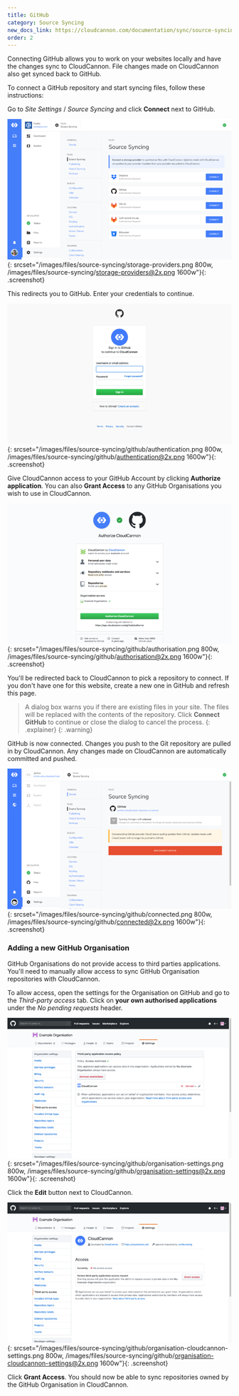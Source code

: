 ```yaml
---
title: GitHub
category: Source Syncing
new_docs_link: https://cloudcannon.com/documentation/sync/source-syncing/github/
order: 2
---
```


Connecting GitHub allows you to work on your websites locally and have the changes sync to CloudCannon. File changes made on CloudCannon also get synced back to GitHub.

To connect a GitHub repository and start syncing files, follow these instructions:

Go to *Site Settings* / *Source Syncing* and click **Connect** next to GitHub.

![Storage Providers interface](/images/files/source-syncing/storage-providers.png){: srcset="/images/files/source-syncing/storage-providers.png 800w, /images/files/source-syncing/storage-providers@2x.png 1600w"}{: .screenshot}

This redirects you to GitHub. Enter your credentials to continue.

![GitHub authentication](/images/files/source-syncing/github/authentication.png){: srcset="/images/files/source-syncing/github/authentication.png 800w, /images/files/source-syncing/github/authentication@2x.png 1600w"}{: .screenshot}

Give CloudCannon access to your GitHub Account by clicking **Authorize application**. You can also **Grant Access** to any GitHub Organisations you wish to use in CloudCannon.

![GitHub authorisation](/images/files/source-syncing/github/authorisation.png){: srcset="/images/files/source-syncing/github/authorisation.png 800w, /images/files/source-syncing/github/authorisation@2x.png 1600w"}{: .screenshot}

You'll be redirected back to CloudCannon to pick a repository to connect. If you don't have one for this website, create a new one in GitHub and refresh this page.

> A dialog box warns you if there are existing files in your site. The files will be replaced with the contents of the repository. Click **Connect GitHub** to continue or close the dialog to cancel the process.
{: .explainer}
{: .warning}

GitHub is now connected. Changes you push to the Git repository are pulled in by CloudCannon. Any changes made on CloudCannon are automatically committed and pushed.

![Storage Providers interface with GitHub connected](/images/files/source-syncing/github/connected.png){: srcset="/images/files/source-syncing/github/connected.png 800w, /images/files/source-syncing/github/connected@2x.png 1600w"}{: .screenshot}


### Adding a new GitHub Organisation

GitHub Organisations do not provide access to third parties applications. You'll need to manually allow access to sync GitHub Organisation repositories with CloudCannon.

To allow access, open the settings for the Organisation on GitHub and go to the *Third-party access* tab. Click on **your own authorised applications** under the *No pending requests* header.

![GitHub Organisation settings](/images/files/source-syncing/github/organisation-settings.png){: srcset="/images/files/source-syncing/github/organisation-settings.png 800w, /images/files/source-syncing/github/organisation-settings@2x.png 1600w"}{: .screenshot}

Click the **Edit** button next to CloudCannon.

![GitHub Organisation settings for CloudCannon](/images/files/source-syncing/github/organisation-cloudcannon-settings.png){: srcset="/images/files/source-syncing/github/organisation-cloudcannon-settings.png 800w, /images/files/source-syncing/github/organisation-cloudcannon-settings@2x.png 1600w"}{: .screenshot}

Click **Grant Access**. You should now be able to sync repositories owned by the GitHub Organisation in CloudCannon.
